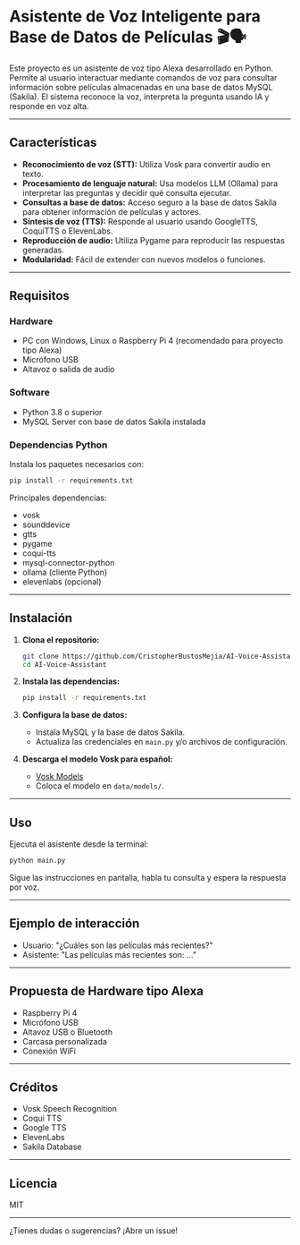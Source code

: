 # Asistente de Voz Inteligente para Base de Datos de Películas 🎬🗣️

Este proyecto es un asistente de voz tipo Alexa desarrollado en Python. Permite al usuario interactuar mediante comandos de voz para consultar información sobre películas almacenadas en una base de datos MySQL (Sakila). El sistema reconoce la voz, interpreta la pregunta usando IA y responde en voz alta.

---

## Características

- **Reconocimiento de voz (STT):** Utiliza Vosk para convertir audio en texto.
- **Procesamiento de lenguaje natural:** Usa modelos LLM (Ollama) para interpretar las preguntas y decidir qué consulta ejecutar.
- **Consultas a base de datos:** Acceso seguro a la base de datos Sakila para obtener información de películas y actores.
- **Síntesis de voz (TTS):** Responde al usuario usando GoogleTTS, CoquiTTS o ElevenLabs.
- **Reproducción de audio:** Utiliza Pygame para reproducir las respuestas generadas.
- **Modularidad:** Fácil de extender con nuevos modelos o funciones.

---

## Requisitos

### Hardware

- PC con Windows, Linux o Raspberry Pi 4 (recomendado para proyecto tipo Alexa)
- Micrófono USB
- Altavoz o salida de audio

### Software

- Python 3.8 o superior
- MySQL Server con base de datos Sakila instalada

### Dependencias Python

Instala los paquetes necesarios con:

```bash
pip install -r requirements.txt
```

Principales dependencias:
- vosk
- sounddevice
- gtts
- pygame
- coqui-tts
- mysql-connector-python
- ollama (cliente Python)
- elevenlabs (opcional)

---

## Instalación

1. **Clona el repositorio:**
   ```bash
   git clone https://github.com/CristopherBustosMejia/AI-Voice-Assistant.git
   cd AI-Voice-Assistant
   ```

2. **Instala las dependencias:**
   ```bash
   pip install -r requirements.txt
   ```

3. **Configura la base de datos:**
   - Instala MySQL y la base de datos Sakila.
   - Actualiza las credenciales en `main.py` y/o archivos de configuración.

4. **Descarga el modelo Vosk para español:**
   - [Vosk Models](https://alphacephei.com/vosk/models)
   - Coloca el modelo en `data/models/`.

---

## Uso

Ejecuta el asistente desde la terminal:

```bash
python main.py
```

Sigue las instrucciones en pantalla, habla tu consulta y espera la respuesta por voz.

---

## Ejemplo de interacción

- Usuario: "¿Cuáles son las películas más recientes?"
- Asistente: "Las películas más recientes son: ..."

---

## Propuesta de Hardware tipo Alexa

- Raspberry Pi 4
- Micrófono USB
- Altavoz USB o Bluetooth
- Carcasa personalizada
- Conexión WiFi

---

## Créditos

- Vosk Speech Recognition
- Coqui TTS
- Google TTS
- ElevenLabs
- Sakila Database

---

## Licencia

MIT

---

¿Tienes dudas o sugerencias? ¡Abre un issue!